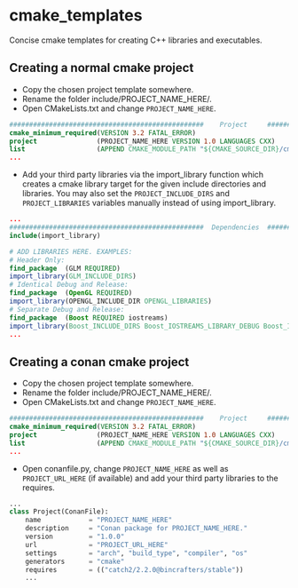 # cmake_templates
Concise cmake templates for creating C++ libraries and executables.

## Creating a normal cmake project
- Copy the chosen project template somewhere.
- Rename the folder include/PROJECT_NAME_HERE/.
- Open CMakeLists.txt and change `PROJECT_NAME_HERE`.
```cmake
#################################################    Project     #################################################
cmake_minimum_required(VERSION 3.2 FATAL_ERROR)
project               (PROJECT_NAME_HERE VERSION 1.0 LANGUAGES CXX)
list                  (APPEND CMAKE_MODULE_PATH "${CMAKE_SOURCE_DIR}/cmake")
...
```
- Add your third party libraries via the import_library function which creates a cmake library target for the given 
include directories and libraries. You may also set the `PROJECT_INCLUDE_DIRS` and `PROJECT_LIBRARIES` variables 
manually instead of using import_library.
```cmake
...
#################################################  Dependencies  #################################################
include(import_library)

# ADD LIBRARIES HERE. EXAMPLES:
# Header Only:
find_package  (GLM REQUIRED)
import_library(GLM_INCLUDE_DIRS)
# Identical Debug and Release:
find_package  (OpenGL REQUIRED)
import_library(OPENGL_INCLUDE_DIR OPENGL_LIBRARIES)
# Separate Debug and Release:
find_package  (Boost REQUIRED iostreams)
import_library(Boost_INCLUDE_DIRS Boost_IOSTREAMS_LIBRARY_DEBUG Boost_IOSTREAMS_LIBRARY_RELEASE)
...
```

## Creating a conan cmake project
- Copy the chosen project template somewhere.
- Rename the folder include/PROJECT_NAME_HERE/.
- Open CMakeLists.txt and change `PROJECT_NAME_HERE`.
```cmake
#################################################    Project     #################################################
cmake_minimum_required(VERSION 3.2 FATAL_ERROR)
project               (PROJECT_NAME_HERE VERSION 1.0 LANGUAGES CXX)
list                  (APPEND CMAKE_MODULE_PATH "${CMAKE_SOURCE_DIR}/cmake")
...
```
- Open conanfile.py, change `PROJECT_NAME_HERE` as well as `PROJECT_URL_HERE` (if available) and add your 
third party libraries to the requires.
```python
...
class Project(ConanFile):
    name            = "PROJECT_NAME_HERE"
    description     = "Conan package for PROJECT_NAME_HERE."
    version         = "1.0.0"                
    url             = "PROJECT_URL_HERE"
    settings        = "arch", "build_type", "compiler", "os"
    generators      = "cmake"
    requires        = (("catch2/2.2.0@bincrafters/stable")) 
    ...
```
